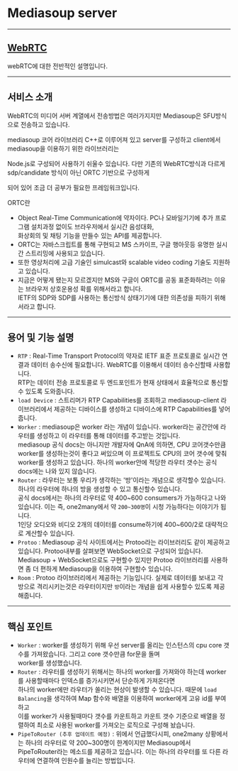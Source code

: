 # Mediasoup server

---
## [WebRTC](https://github.com/StreamingGate/Playground/blob/develop-server/docs/WebRTC.md)


webRTC에 대한 전반적인 설명입니다.

---

## 서비스 소개
WebRTC의 미디어 서버 계열에서 전송방법은 여러가지지만 Mediasoup은 SFU방식으로 전송하고 있습니다.

mediasoup 코어 라이브러리 C++로 이루어져 있고 server를 구성하고 client에서 mediasoup을 이용하기 위한 라이브러리는

Node.js로 구성되어 사용하기 쉬울수 있습니다. 다만 기존의 WebRTC방식과 다르게 sdp/candidate 방식이 아닌 ORTC 기반으로 구성하게 

되어 있어 조금 더 공부가 필요한 프레임워크입니다.

ORTC란
- Object Real-Time Communication에 약자이다. PC나 모바일기기에 추가 프로그램 설치과정 없이도 브라우저에서 실시간 음성대화,\
  화상회의 및 채팅 기능을 만들수 있는 API를 제공합니다.  
- ORTC는 자바스크립트를 통해 구현되고 MS 스카이프, 구글 행아웃등 유명한 실시간 스트리밍에 사용되고 있습니다.  
- 또한 영상처리에 고급 기술인 simulcast와 scalable video coding 기술도 지원하고 있습니다.  
- 지금은 어떻게 됐는지 모르겠지만 MS와 구글이 ORTC를 공동 표준화하려는 이유는 브라우저 상호운용성 확를 위해서라고 합니다.\
  IETF의 SDP와 SDP를 사용하는 통신방식 상태기기에 대한 의존성을 피하기 위해서라고 합니다.
---

## 용어 및 기능 설명
- `RTP` : Real-Time Transport Protocol의 약자로 IETF 표준 프로토콜로 실시간 연결과 데이터 송수신에 필요합니다. WebRTC를 이용해서 데이터 송수신할때 사용합니다.\
  RTP는 데이터 전송 프로토콜로 두 엔드포인트가 현재 상태에서 효율적으로 통신할수 있도록 도와줍니다. 
- `load Device` : 스트리머가 RTP Capabilities를 조회하고 mediasoup-client 라이브러리에서 제공하는 디바이스를 생성하고 디바이스에 RTP Capabilities를 넣어줍니다.
- `Worker` : mediasoup은 worker 라는 개념이 있습니다. worker라는 공간안에 라우터를 생성하고 이 라우터를 통해 데이터를 주고받는 것입니다.\
  mediasoup 공식 docs는 아니지만 개발자에 QnA에 의하면, CPU 코어갯수만큼 worker를 생성하는것이 좋다고 써있으며 이 프로젝트도 CPU의 코어 갯수에 맞춰\
  worker를 생성하고 있습니다. 하나의 worker안에 적당한 라우터 갯수는 공식 docs에는 나와 있지 않습니다. 
- `Router` : 라우터는 보통 우리가 생각하는 '방'이라는 개념으로 생각할수 있습니다. 하나의 라우터에 하나의 방을 생성할 수 있고 통신할수 있습니다.\
  공식 docs에서는 하나의 라우터로 약 400~600 consumers가 가능하다고 나와있습니다. 이는 즉, one2many에서 약 `200~300명`이 시청 가능하다는 이야기가 됩니다.\
  1인당 오디오와 비디오 2개의 데이터를 consume하기에 400~600/2로 대략적으로 계산할수 있습니다.
- `Protoo` : Mediasoup 공식 사이트에서는 Protoo라는 라이브러리도 같이 제공하고 있습니다. Protoo내부를 살펴보면 WebSocket으로 구성되어 있습니다.\
  Mediasoup + WebSocket으로도 구현할수 있지만 Protoo 라이브러리를 사용하면 좀 더 편하게 Mediasoup을 이용하여 구현할수 있습니다.  
- `Room` : Protoo 라이브러리에서 제공하는 기능입니다. 실제로 데이터를 보내고 각 방으로 격리시키는것은 라우터이지만 `방`이라는 개념을 쉽게 사용할수 있도록 제공 해줍니다.  
---

## 핵심 포인트
- `Worker` : worker를 생성하기 위해 우선 server를 올리는 인스턴스의 cpu core 갯수를 가져왔습니다. 그리고 core 갯수만큼 for문을 돌며  
worker를 생성했습니다.
- `Router` : 라우터를 생성하기 위해서는 하나의 worker를 가져와야 하는데 worker를 사용할때마다 인덱스를 증가시키면서 단순하게 가져온다면\
  하나의 worker에만 라우터가 쏠리는 현상이 발생할 수 있습니다. 때문에 `load Balancing`을 생각하여 Map 함수와 배열을 이용하여 worker에게 고유 id를 부여하고\
  이를 worker가 사용될때마다 갯수를 카운트하고 카운트 갯수 기준으로 배열을 정렬하여 최소로 사용된 worker를 가져오는 로직으로 구성해 놨습니다.  
- `PipeToRouter (추후 업데이트 예정)` : 위에서 언급했다시피, one2many 상황에서는 하나의 라우터로 약 200~300명이 한계이지만 Mediasoup에서\
  PipeToRouter라는 메소드를 제공하고 있습니다. 이는 하나의 라우터를 또 다른 라우터에 연결하여 인원수를 늘리는 방법입니다. 
  


